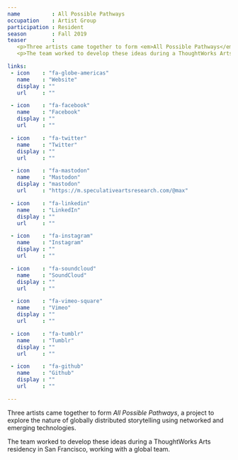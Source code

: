 ```yaml
---
name          : All Possible Pathways
occupation    : Artist Group
participation : Resident
season        : Fall 2019
teaser        :
   <p>Three artists came together to form <em>All Possible Pathways</em>, a project to explore the nature of globally distributed storytelling using networked and emerging technologies. The artists are Max Razdow, Jamie Zigelbaum and Ollie Razdow.</p>
   <p>The team worked to develop these ideas during a ThoughtWorks Arts residency in San Francisco, working with a global team of developers.</p>

links:
 - icon    : "fa-globe-americas"
   name    : "Website"
   display : ""
   url     : ""

 - icon    : "fa-facebook"
   name    : "Facebook"
   display : ""
   url     : ""

 - icon    : "fa-twitter"
   name    : "Twitter"
   display : ""
   url     : ""

 - icon    : "fa-mastodon"
   name    : "Mastodon"
   display : "mastodon"
   url     : "https://m.speculativeartsresearch.com/@max"

 - icon    : "fa-linkedin"
   name    : "LinkedIn"
   display : ""
   url     : ""

 - icon    : "fa-instagram"
   name    : "Instagram"
   display : ""
   url     : ""

 - icon    : "fa-soundcloud"
   name    : "SoundCloud"
   display : ""
   url     : ""

 - icon    : "fa-vimeo-square"
   name    : "Vimeo"
   display : ""
   url     : ""

 - icon    : "fa-tumblr"
   name    : "Tumblr"
   display : ""
   url     : ""

 - icon    : "fa-github"
   name    : "Github"
   display : ""
   url     : ""

---
```

Three artists came together to form _All Possible Pathways_, a project to explore the nature of globally distributed storytelling using networked and emerging technologies.

The team worked to develop these ideas during a ThoughtWorks Arts residency in San Francisco, working with a global team.